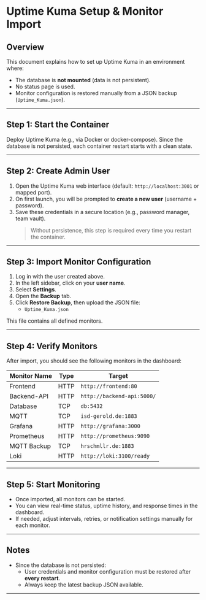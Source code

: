 # Uptime Kuma Setup & Monitor Import



## Overview

This document explains how to set up Uptime Kuma in an environment where:
- The database is **not mounted** (data is not persistent).
- No status page is used.
- Monitor configuration is restored manually from a JSON backup (`Uptime_Kuma.json`).

---

## Step 1: Start the Container

Deploy Uptime Kuma (e.g., via Docker or docker-compose). Since the database is not persisted, each container restart starts with a clean state.

---

## Step 2: Create Admin User

1. Open the Uptime Kuma web interface (default: `http://localhost:3001` or mapped port).  
2. On first launch, you will be prompted to **create a new user** (username + password).  
3. Save these credentials in a secure location (e.g., password manager, team vault).  
   > Without persistence, this step is required every time you restart the container.

---

## Step 3: Import Monitor Configuration

1. Log in with the user created above.  
2. In the left sidebar, click on your **user name**.  
3. Select **Settings**.  
4. Open the **Backup** tab.  
5. Click **Restore Backup**, then upload the JSON file:  
   - `Uptime_Kuma.json`  

This file contains all defined monitors.

---

## Step 4: Verify Monitors

After import, you should see the following monitors in the dashboard:

| Monitor Name  | Type  | Target                        |
|---------------|-------|-------------------------------|
| Frontend      | HTTP  | `http://frontend:80`          |
| Backend-API   | HTTP  | `http://backend-api:5000/`    |
| Database      | TCP   | `db:5432`                     |
| MQTT          | TCP   | `isd-gerold.de:1883`          |
| Grafana       | HTTP  | `http://grafana:3000`         |
| Prometheus    | HTTP  | `http://prometheus:9090`      |
| MQTT Backup   | TCP   | `hrschmllr.de:1883`           |
| Loki          | HTTP  | `http://loki:3100/ready`      |

---

## Step 5: Start Monitoring

- Once imported, all monitors can be started.  
- You can view real-time status, uptime history, and response times in the dashboard.  
- If needed, adjust intervals, retries, or notification settings manually for each monitor.

---

## Notes

- Since the database is not persisted:
  - User credentials and monitor configuration must be restored after **every restart**.  
  - Always keep the latest backup JSON available.  

---
